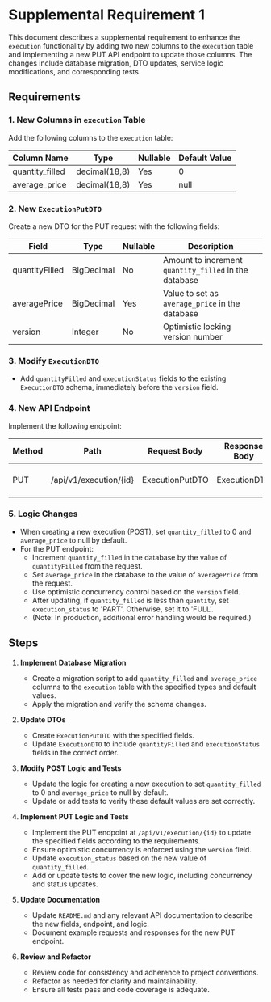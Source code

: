 # Supplemental Requirement 1

This document describes a supplemental requirement to enhance the `execution` functionality by adding two new columns to the `execution` table and implementing a new PUT API endpoint to update those columns. The changes include database migration, DTO updates, service logic modifications, and corresponding tests.

## Requirements

### 1. New Columns in `execution` Table

Add the following columns to the `execution` table:

| Column Name      | Type            | Nullable | Default Value |
|------------------|-----------------|----------|---------------|
| quantity_filled  | decimal(18,8)   | Yes      | 0             |
| average_price    | decimal(18,8)   | Yes      | null          |

### 2. New `ExecutionPutDTO`

Create a new DTO for the PUT request with the following fields:

| Field          | Type        | Nullable | Description                                         |
|----------------|-------------|----------|-----------------------------------------------------|
| quantityFilled | BigDecimal  | No       | Amount to increment `quantity_filled` in the database|
| averagePrice   | BigDecimal  | Yes      | Value to set as `average_price` in the database      |
| version        | Integer     | No       | Optimistic locking version number                    |

### 3. Modify `ExecutionDTO`

- Add `quantityFilled` and `executionStatus` fields to the existing `ExecutionDTO` schema, immediately before the `version` field.

### 4. New API Endpoint

Implement the following endpoint:

| Method | Path                    | Request Body      | Response Body   | Description                |
|--------|-------------------------|-------------------|-----------------|----------------------------|
| PUT    | /api/v1/execution/{id}  | ExecutionPutDTO   | ExecutionDTO    | Update an Execution record |

### 5. Logic Changes

- When creating a new execution (POST), set `quantity_filled` to 0 and `average_price` to null by default.
- For the PUT endpoint:
    - Increment `quantity_filled` in the database by the value of `quantityFilled` from the request.
    - Set `average_price` in the database to the value of `averagePrice` from the request.
    - Use optimistic concurrency control based on the `version` field.
    - After updating, if `quantity_filled` is less than `quantity`, set `execution_status` to 'PART'. Otherwise, set it to 'FULL'.
    - (Note: In production, additional error handling would be required.)

## Steps

1. **Implement Database Migration**
    - Create a migration script to add `quantity_filled` and `average_price` columns to the `execution` table with the specified types and default values.
    - Apply the migration and verify the schema changes.

2. **Update DTOs**
    - Create `ExecutionPutDTO` with the specified fields.
    - Update `ExecutionDTO` to include `quantityFilled` and `executionStatus` fields in the correct order.

3. **Modify POST Logic and Tests**
    - Update the logic for creating a new execution to set `quantity_filled` to 0 and `average_price` to null by default.
    - Update or add tests to verify these default values are set correctly.

4. **Implement PUT Logic and Tests**
    - Implement the PUT endpoint at `/api/v1/execution/{id}` to update the specified fields according to the requirements.
    - Ensure optimistic concurrency is enforced using the `version` field.
    - Update `execution_status` based on the new value of `quantity_filled`.
    - Add or update tests to cover the new logic, including concurrency and status updates.

5. **Update Documentation**
    - Update `README.md` and any relevant API documentation to describe the new fields, endpoint, and logic.
    - Document example requests and responses for the new PUT endpoint.

6. **Review and Refactor**
    - Review code for consistency and adherence to project conventions.
    - Refactor as needed for clarity and maintainability.
    - Ensure all tests pass and code coverage is adequate.

